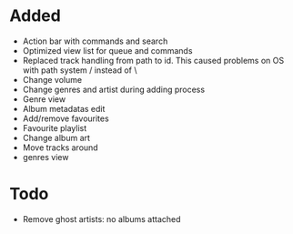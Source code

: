 # Added
- Action bar with commands and search
- Optimized view list for queue and commands
- Replaced track handling from path to id. This caused problems on OS with path system / instead of \\
- Change volume
- Change genres and artist during adding process
- Genre view
- Album metadatas edit
- Add/remove favourites
- Favourite playlist
- Change album art
- Move tracks around
- genres view

# Todo
- Remove ghost artists: no albums attached
